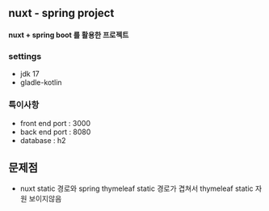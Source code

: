 ## nuxt - spring project
#### nuxt + spring boot 를 활용한 프로젝트

### settings
- jdk 17
- gladle-kotlin

### 특이사항
- front end port : 3000
- back end port : 8080
- database : h2

## 문제점
- nuxt static 경로와 spring thymeleaf static 경로가 겹쳐서 thymeleaf static 자원 보이지않음
